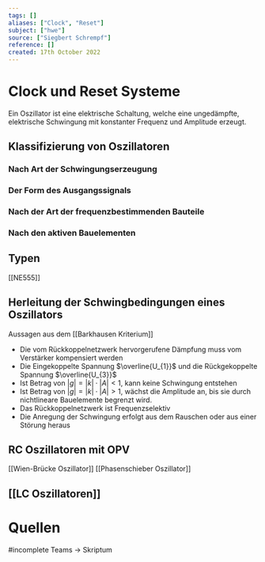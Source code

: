 ```yaml
---
tags: []
aliases: ["Clock", "Reset"]
subject: ["hwe"]
source: ["Siegbert Schrempf"]
reference: []
created: 17th October 2022
---
```


# Clock und Reset Systeme
Ein Oszillator ist eine elektrische Schaltung, welche eine ungedämpfte, elektrische Schwingung mit konstanter Frequenz und Amplitude erzeugt.

## Klassifizierung von Oszillatoren
### Nach Art der Schwingungserzeugung
### Der Form des Ausgangssignals
### Nach der Art der frequenzbestimmenden Bauteile
### Nach den aktiven Bauelementen

## Typen
[[NE555]]

## Herleitung der Schwingbedingungen eines Oszillators


Aussagen aus dem [[Barkhausen Kriterium]]

- Die vom Rückkoppelnetzwerk hervorgerufene Dämpfung muss vom Verstärker kompensiert werden 
- Die Eingekoppelte Spannung $\overline{U_{1}}$ und die Rückgekoppelte Spannung $\overline{U_{3}}$
- Ist Betrag von $|g|=|k|\cdot|A|< 1$, kann keine Schwingung entstehen
- Ist Betrag von $|g|=|k|\cdot|A|> 1$, wächst die Amplitude an, bis sie durch nichtlineare Bauelemente begrenzt wird.
- Das Rückkoppelnetzwerk ist Frequenzselektiv
- Die Anregung der Schwingung erfolgt aus dem Rauschen oder aus einer Störung heraus

## RC Oszillatoren mit OPV
[[Wien-Brücke Oszillator]]
[[Phasenschieber Oszillator]]

## [[LC Oszillatoren]]





# Quellen
#incomplete 
Teams -> Skriptum